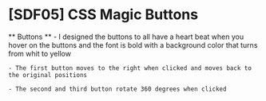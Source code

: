 # [SDF05] CSS Magic Buttons

** Buttons **
    - I designed the buttons to all have a heart beat 
    when you hover on the buttons and the font is bold with a background color that turns from whit to yellow

    - The first button moves to the right when clicked and moves back to the original positions

    - The second and third button rotate 360 degrees when clicked